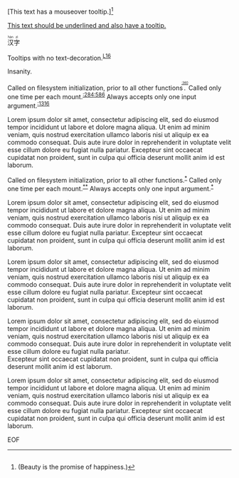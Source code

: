 [This text has a mouseover tooltip.][^2]

  <ins title="Tooltips for everyone!">This text should be underlined and also have a tooltip.</ins>

  <ruby>汉<rt>hàn</rt>字<rt>zì</rt></ruby>

  <ruby title="Tooltip 216">Tooltips with no text-decoration.</ruby><sup>[L16](/spec/coffeescript_array_manipulations.spec.coffee#L16)</sup>

  <ruby title="[L16](/spec/coffeescript_array_manipulations.spec.coffee#L16)">Insanity.</ruby>

  Called on filesystem initialization, prior to all other functions<ruby>.<rt>[:360](/spec/coffeescript_array_manipulations.spec.coffee#L16)</rt></ruby> Called only one time per each mount.<sup>[:284](/spec/coffeescript_array_manipulations.spec.coffee#L16)</sup><sup>[:586](/spec/coffeescript_array_manipulations.spec.coffee#L16)</sup> Always accepts only one input argument.<sup>[:1316](/spec/coffeescript_array_manipulations.spec.coffee#L16)</sup>

Lorem ipsum dolor sit amet, consectetur adipiscing elit, sed do eiusmod tempor incididunt ut labore et dolore magna aliqua. Ut enim ad minim veniam, quis nostrud exercitation ullamco laboris nisi ut aliquip ex ea commodo consequat. Duis aute irure dolor in reprehenderit in voluptate velit esse cillum dolore eu fugiat nulla pariatur. Excepteur sint occaecat cupidatat non proident, sunt in culpa qui officia deserunt mollit anim id est laborum.

  Called on filesystem initialization, prior to all other functions.<sup>[*](/spec/coffeescript_array_manipulations.spec.coffee#L16)</sup> Called only one time per each mount.<sup>[*](/spec/coffeescript_array_manipulations.spec.coffee#L16)</sup><sup>[*](/spec/coffeescript_array_manipulations.spec.coffee#L16)</sup> Always accepts only one input argument.<sup>[*](/spec/coffeescript_array_manipulations.spec.coffee#L16)</sup>

Lorem ipsum dolor sit amet, consectetur adipiscing elit, sed do eiusmod tempor incididunt ut labore et dolore magna aliqua. Ut enim ad minim veniam, quis nostrud exercitation ullamco laboris nisi ut aliquip ex ea commodo consequat. Duis aute irure dolor in reprehenderit in voluptate velit esse cillum dolore eu fugiat nulla pariatur. Excepteur sint occaecat cupidatat non proident, sunt in culpa qui officia deserunt mollit anim id est laborum.

Lorem ipsum dolor sit amet, consectetur adipiscing elit, sed do eiusmod tempor incididunt ut labore et dolore magna aliqua. Ut enim ad minim veniam, quis nostrud exercitation ullamco laboris nisi ut aliquip ex ea commodo consequat. Duis aute irure dolor in reprehenderit in voluptate velit esse cillum dolore eu fugiat nulla pariatur. 
Excepteur sint occaecat cupidatat non proident, sunt in culpa qui officia deserunt mollit anim id est laborum.

Lorem ipsum dolor sit amet, consectetur adipiscing elit, sed do eiusmod tempor incididunt ut labore et dolore magna aliqua. Ut enim ad minim veniam, quis nostrud exercitation ullamco laboris nisi ut aliquip ex ea commodo consequat. Duis aute irure dolor in reprehenderit in voluptate velit esse cillum dolore eu fugiat nulla pariatur.  
Excepteur sint occaecat cupidatat non proident, sunt in culpa qui officia deserunt mollit anim id est laborum.

Lorem ipsum dolor sit amet, consectetur adipiscing elit, sed do eiusmod tempor incididunt ut labore et dolore magna aliqua. Ut enim ad minim veniam, quis nostrud exercitation ullamco laboris nisi ut aliquip ex ea commodo consequat. Duis aute irure dolor in reprehenderit in voluptate velit esse cillum dolore eu fugiat nulla pariatur.
  Excepteur sint occaecat cupidatat non proident, sunt in culpa qui officia deserunt mollit anim id est laborum.


EOF
[^2]: #
      (Beauty is the promise of happiness.)